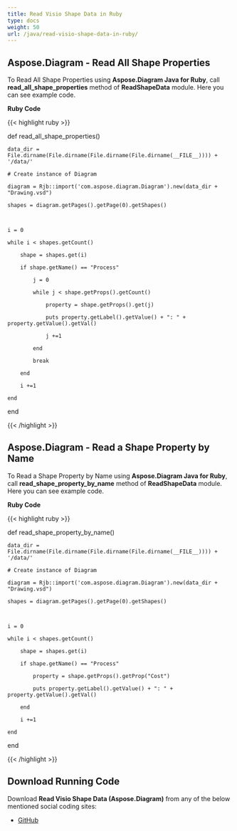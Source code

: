 ```yaml
---
title: Read Visio Shape Data in Ruby
type: docs
weight: 50
url: /java/read-visio-shape-data-in-ruby/
---
```


## **Aspose.Diagram - Read All Shape Properties**
To Read All Shape Properties using **Aspose.Diagram Java for Ruby**, call **read_all_shape_properties** method of **ReadShapeData** module. Here you can see example code.

**Ruby Code**

{{< highlight ruby >}}

 def read_all_shape_properties()

    data_dir = File.dirname(File.dirname(File.dirname(File.dirname(__FILE__)))) + '/data/'

    # Create instance of Diagram

    diagram = Rjb::import('com.aspose.diagram.Diagram').new(data_dir + "Drawing.vsd")

    shapes = diagram.getPages().getPage(0).getShapes()



    i = 0

    while i < shapes.getCount()

        shape = shapes.get(i)

        if shape.getName() == "Process"

            j = 0

            while j < shape.getProps().getCount()

                property = shape.getProps().get(j)

                puts property.getLabel().getValue() + ": " + property.getValue().getVal()

                j +=1

            end

            break

        end

        i +=1

    end

end

{{< /highlight >}}
## **Aspose.Diagram - Read a Shape Property by Name**
To Read a Shape Property by Name using **Aspose.Diagram Java for Ruby**, call **read_shape_property_by_name** method of **ReadShapeData** module. Here you can see example code.

**Ruby Code**

{{< highlight ruby >}}

 def read_shape_property_by_name()

    data_dir = File.dirname(File.dirname(File.dirname(File.dirname(__FILE__)))) + '/data/'

    # Create instance of Diagram

    diagram = Rjb::import('com.aspose.diagram.Diagram').new(data_dir + "Drawing.vsd")

    shapes = diagram.getPages().getPage(0).getShapes()



    i = 0

    while i < shapes.getCount()

        shape = shapes.get(i)

        if shape.getName() == "Process"

            property = shape.getProps().getProp("Cost")

            puts property.getLabel().getValue() + ": " + property.getValue().getVal()

        end

        i +=1

    end

end

{{< /highlight >}}
## **Download Running Code**
Download **Read Visio Shape Data (Aspose.Diagram)** from any of the below mentioned social coding sites:

- [GitHub](https://github.com/asposediagram/Aspose.Diagram-for-Java/blob/master/Plugins/Aspose_Diagram_Java_for_Ruby/lib/asposediagramjava/Shapes/readshapedata.rb)
